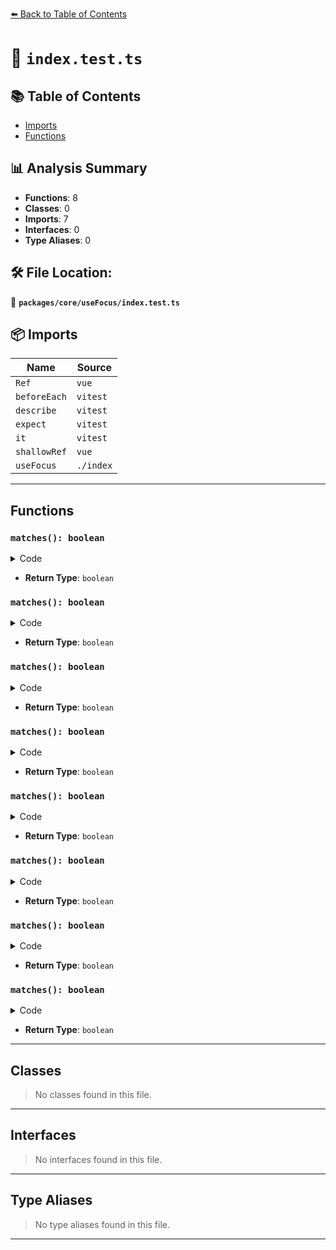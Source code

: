 [⬅️ Back to Table of Contents](../../../index.md)

# 📄 `index.test.ts`

## 📚 Table of Contents

- [Imports](#imports)
- [Functions](#functions)

## 📊 Analysis Summary

- **Functions**: 8
- **Classes**: 0
- **Imports**: 7
- **Interfaces**: 0
- **Type Aliases**: 0

## 🛠️ File Location:
📂 **`packages/core/useFocus/index.test.ts`**

## 📦 Imports

| Name | Source |
|------|--------|
| `Ref` | `vue` |
| `beforeEach` | `vitest` |
| `describe` | `vitest` |
| `expect` | `vitest` |
| `it` | `vitest` |
| `shallowRef` | `vue` |
| `useFocus` | `./index` |


---

## Functions

### `matches(): boolean`

<details><summary>Code</summary>

```ts
() => true
```
</details>

- **Return Type**: `boolean`
### `matches(): boolean`

<details><summary>Code</summary>

```ts
() => true
```
</details>

- **Return Type**: `boolean`
### `matches(): boolean`

<details><summary>Code</summary>

```ts
() => true
```
</details>

- **Return Type**: `boolean`
### `matches(): boolean`

<details><summary>Code</summary>

```ts
() => true
```
</details>

- **Return Type**: `boolean`
### `matches(): boolean`

<details><summary>Code</summary>

```ts
() => false
```
</details>

- **Return Type**: `boolean`
### `matches(): boolean`

<details><summary>Code</summary>

```ts
() => false
```
</details>

- **Return Type**: `boolean`
### `matches(): boolean`

<details><summary>Code</summary>

```ts
() => false
```
</details>

- **Return Type**: `boolean`
### `matches(): boolean`

<details><summary>Code</summary>

```ts
() => false
```
</details>

- **Return Type**: `boolean`

---

## Classes

> No classes found in this file.


---

## Interfaces

> No interfaces found in this file.


---

## Type Aliases

> No type aliases found in this file.


---